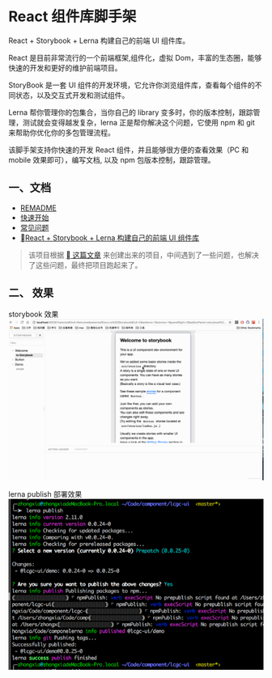 # React 组件库脚手架

React + Storybook + Lerna 构建自己的前端 UI 组件库。

React 是目前非常流行的一个前端框架,组件化，虚拟 Dom，丰富的生态圈，能够快速的开发和更好的维护前端项目。

StoryBook 是一套 UI 组件的开发环境，它允许你浏览组件库，查看每个组件的不同状态，以及交互式开发和测试组件。

Lerna 帮你管理你的包集合，当你自己的 library 变多时，你的版本控制，跟踪管理，测试就会变得越发复杂，lerna 正是帮你解决这个问题，它使用 npm 和 git 来帮助你优化你的多包管理流程。

该脚手架支持你快速的开发 React 组件，并且能够很方便的查看效果（PC 和 mobile 效果即可），编写文档, 以及 npm 包版本控制，跟踪管理。

## 一、文档

* [REMADME](./doc/README.md)
* [快速开始](./doc/GET_START.md)
* [常见问题](./doc/ISSUE.md)
* [React + Storybook + Lerna 构建自己的前端 UI 组件库](https://juejin.im/post/5a8a905c6fb9a06350151e4c)

> 该项目根据 [ 这篇文章](https://juejin.im/post/5a8a905c6fb9a06350151e4c) 来创建出来的项目，中间遇到了一些问题，也解决了这些问题，最终把项目跑起来了。

## 二、 效果

storybook 效果
![](./doc/img/storybook-demo.gif)

lerna publish 部署效果
![](./doc/img/publish.png)
